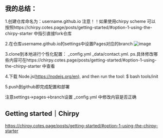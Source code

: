 ## 我的总结：
1.创建仓库命名为：username.github.io
注意！！如果使用chirpy scheme 可以按照https://chirpy.cotes.page/posts/getting-started/#option-1-using-the-chirpy-starter 中指引直接fork仓库

2.在仓库username.github.io的settings中设置Pages对应的branch
![image](https://github.com/ff273/ff273.github.io/assets/102291200/b30ce465-b1d9-4762-b3c1-8285cb233c2c)

3.clone到本地进行个性化配置：
 _config.yml 
 _data/contact.yml.
 ps.具体修改哪些内容可在https://chirpy.cotes.page/posts/getting-started/#option-1-using-the-chirpy-starter 中查看

4.下载 Node.js(https://nodejs.org/en), and then run the tool:
$ bash tools/init

5.push到github即完成配置和部署
 
注意settings->pages->branch设置
 _config.yml 中修改内容是否正确

 ## Getting started｜Chirpy
 https://chirpy.cotes.page/posts/getting-started/#option-1-using-the-chirpy-starter

